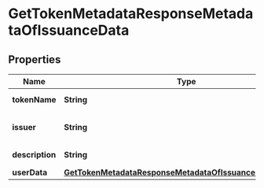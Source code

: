 
# GetTokenMetadataResponseMetadataOfIssuanceData

## Properties
Name | Type | Description | Notes
------------ | ------------- | ------------- | -------------
**tokenName** | **String** | Token symbol |  [optional]
**issuer** | **String** | Name of token issuer |  [optional]
**description** | **String** | Token description |  [optional]
**userData** | [**GetTokenMetadataResponseMetadataOfIssuanceDataUserData**](GetTokenMetadataResponseMetadataOfIssuanceDataUserData.md) |  |  [optional]



